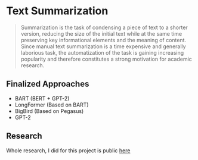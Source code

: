 # Text Summarization

> Summarization is the task of condensing a piece of text to a shorter version, reducing the size of the initial text while at the same time preserving key informational elements and the meaning of content. Since manual text summarization is a time expensive and generally laborious task, the automatization of the task is gaining increasing popularity and therefore constitutes a strong motivation for academic research.

## Finalized Approaches
- BART (BERT + GPT-2)
- LongFormer (Based on BART)
- BigBird (Based on Pegasus)
- GPT-2

## Research
Whole research, I did for this project is public [here](https://krishpro.github.io/text-summarization)
